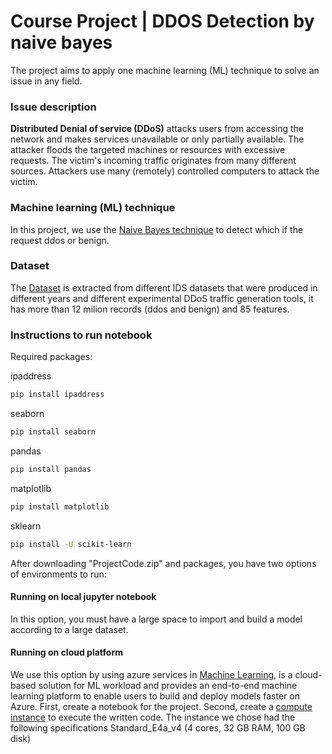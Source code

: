 
# Course Project | DDOS Detection by naive bayes
The project aims to apply one machine learning (ML) technique to solve an issue in any field.
### Issue description 
**Distributed Denial of service (DDoS)** attacks users from accessing the network and makes services unavailable or only partially available. The attacker floods the targeted machines or resources with excessive requests. The victim's incoming traffic originates from many different sources. Attackers use many (remotely) controlled computers to attack the victim. 
### Machine learning (ML) technique
In this project, we use the [Naive Bayes technique](https://scikit-learn.org/stable/modules/naive_bayes.html) to detect which if the request ddos or benign.
### Dataset
The [Dataset](https://www.kaggle.com/datasets/devendra416/ddos-datasets) is extracted from different IDS datasets that were produced in different years and different experimental DDoS traffic generation tools, it has more than 12 milion records (ddos and benign) and 85 features.
###  Instructions to run notebook
Required packages:

ipaddress
```bash
pip install ipaddress
 ```
seaborn
```bash
pip install seaborn
 ```
pandas
```bash
pip install pandas
```
matplotlib
```bash
pip install matplotlib
```
sklearn
```bash
pip install -U scikit-learn
```
After downloading "ProjectCode.zip" and packages, you have two options of environments to run: 
#### Running on local jupyter notebook
 In this option, you must have a large space to import and build a model according to a large dataset.
#### Running on cloud platform 
We use this option by using azure services in 
 [Machine Learning](https://azure.microsoft.com/en-us/services/machine-learning/), is a cloud-based solution for ML workload and provides an end-to-end machine learning platform to enable users to build and deploy models faster on Azure.
First, create a notebook for the project. Second, create a  [compute instance](https://docs.microsoft.com/en-us/azure/machine-learning/how-to-create-manage-compute-instance?tabs=python) to execute the written code. The instance we chose had the following specifications Standard_E4a_v4 (4 cores, 32 GB RAM, 100 GB disk)



